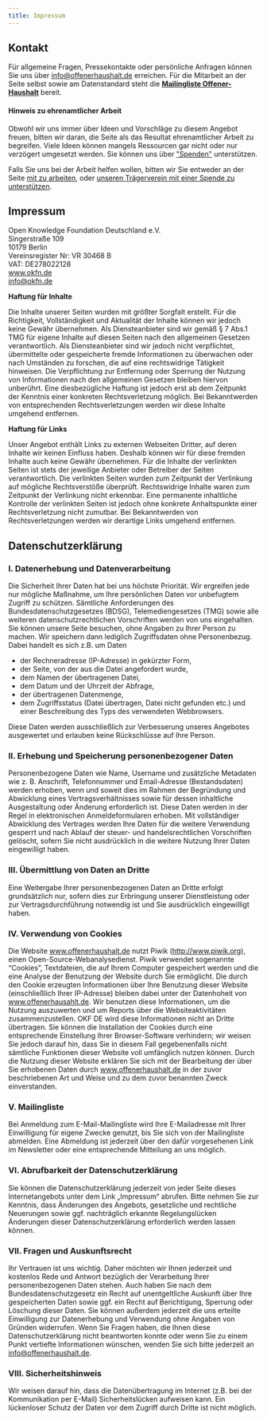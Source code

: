 ```yaml
---
title: Impressum
---
```


## Kontakt

Für allgemeine Fragen, Pressekontakte oder persönliche Anfragen können Sie uns über info@offenerhaushalt.de erreichen. Für die Mitarbeit an der Seite selbst sowie am Datenstandard steht die **[Mailingliste
Offener-Haushalt](http://lists.okfn.org/mailman/listinfo/offener-haushalt)**
bereit. 

#### Hinweis zu ehrenamtlicher Arbeit

Obwohl wir uns immer über Ideen und Vorschläge zu diesem Angebot freuen,
bitten wir daran, die Seite als das Resultat ehrenamtlicher
Arbeit zu begreifen. Viele Ideen können mangels Ressourcen gar nicht
oder nur verzögert umgesetzt werden. Sie können uns über ["Spenden"](https://offenerhaushalt.de/page/spenden.html) unterstützen. 

Falls Sie uns bei der Arbeit helfen wollen, bitten wir Sie entweder an der
Seite [mit zu arbeiten](/page/mitmachen.html), oder [unseren Trägerverein mit einer Spende zu
unterstützen](http://okfn.de/about/spenden/).

## Impressum

Open Knowledge Foundation Deutschland e.V.<br>
Singerstraße 109<br>
10179 Berlin<br>
Vereinsregister Nr: VR 30468 B<br>
VAT: DE278022128<br>
www.okfn.de<br>
info@okfn.de<br>

**Haftung für Inhalte**

Die Inhalte unserer Seiten wurden mit größter Sorgfalt erstellt. Für die Richtigkeit,
Vollständigkeit und Aktualität der Inhalte können wir jedoch keine Gewähr übernehmen.
Als Diensteanbieter sind wir gemäß § 7 Abs.1 TMG für eigene Inhalte auf diesen Seiten
nach den allgemeinen Gesetzen verantwortlich. Als Diensteanbieter sind wir jedoch
nicht verpflichtet, übermittelte oder gespeicherte fremde Informationen zu überwachen
oder nach Umständen zu forschen, die auf eine rechtswidrige Tätigkeit hinweisen. Die
Verpflichtung zur Entfernung oder Sperrung der Nutzung von Informationen nach den
allgemeinen Gesetzen bleiben hiervon unberührt. Eine diesbezügliche Haftung ist jedoch
erst ab dem Zeitpunkt der Kenntnis einer konkreten Rechtsverletzung möglich. Bei
Bekanntwerden von entsprechenden Rechtsverletzungen werden wir diese Inhalte umgehend
entfernen.

**Haftung für Links**

Unser Angebot enthält Links zu externen Webseiten Dritter, auf deren Inhalte wir keinen
Einfluss haben. Deshalb können wir für diese fremden Inhalte auch keine Gewähr
übernehmen. Für die Inhalte der verlinkten Seiten ist stets der jeweilige Anbieter oder
Betreiber der Seiten verantwortlich. Die verlinkten Seiten wurden zum Zeitpunkt der
Verlinkung auf mögliche Rechtsverstöße überprüft. Rechtswidrige Inhalte waren zum
Zeitpunkt der Verlinkung nicht erkennbar. Eine permanente inhaltliche Kontrolle der
verlinkten Seiten ist jedoch ohne konkrete Anhaltspunkte einer Rechtsverletzung nicht
zumutbar. Bei Bekanntwerden von Rechtsverletzungen werden wir derartige Links umgehend
entfernen.

<h2 id="datenschutzerklaerung">Datenschutzerklärung</h2>
	<h3>I. Datenerhebung und Datenverarbeitung</h3>
	<p>Die Sicherheit Ihrer Daten hat bei uns höchste Priorität. Wir ergreifen jede nur mögliche Maßnahme, um Ihre persönlichen Daten vor unbefugtem Zugriff zu schützen. Sämtliche Anforderungen des Bundesdatenschutzgesetzes (BDSG),
		Telemediengesetzes (TMG) sowie alle weiteren datenschutzrechtlichen Vorschriften werden von uns eingehalten. Sie können unsere Seite besuchen, ohne Angaben zu Ihrer Person zu machen. Wir speichern dann lediglich Zugriffsdaten ohne
		Personenbezug. Dabei handelt es sich z.B. um Daten</p>
	<ul>
		<li>der Rechneradresse (IP-Adresse) in gekürzter Form,</li>
		<li>der Seite, von der aus die Datei angefordert wurde,</li>
		<li>dem Namen der übertragenen Datei,</li>
		<li>dem Datum und der Uhrzeit der Abfrage,</li>
		<li>der übertragenen Datenmenge,</li>
		<li>dem Zugriffsstatus (Datei übertragen, Datei nicht gefunden etc.) und
			einer Beschreibung des Typs des verwendeten Webbrowsers.
		</li>
	</ul>
	<p>Diese Daten werden ausschließlich zur Verbesserung unseres Angebotes ausgewertet und erlauben keine Rückschlüsse auf Ihre Person.</p>
	<h3>II. Erhebung und Speicherung personenbezogener Daten</h3>
	<p>Personenbezogene Daten wie Name, Username und zusätzliche Metadaten wie z. B. Anschrift, Telefonnummer und Email-Adresse (Bestandsdaten) werden erhoben, wenn und soweit dies im Rahmen der Begründung und Abwicklung eines
		Vertragsverhältnisses sowie für dessen inhaltliche Ausgestaltung oder Änderung erforderlich ist. Diese Daten werden in der Regel in elektronischen Anmeldeformularen erhoben. Mit vollständiger Abwicklung des Vertrages werden Ihre
		Daten für die weitere Verwendung gesperrt und nach Ablauf der steuer- und handelsrechtlichen Vorschriften gelöscht, sofern Sie nicht ausdrücklich in die weitere Nutzung Ihrer Daten eingewilligt haben.</p>
	<h3>III. Übermittlung von Daten an Dritte</h3>
	<p>Eine Weitergabe Ihrer personenbezogenen Daten an Dritte erfolgt grundsätzlich nur, sofern dies zur Erbringung unserer Dienstleistung oder zur Vertragsdurchführung notwendig ist und Sie ausdrücklich eingewilligt haben.</p>
	<h3>IV. Verwendung von Cookies</h3>
	<p>Die Website <a href="http://www.offenerhaushalt.de">www.offenerhaushalt.de</a> nutzt Piwik (<a href="http://www.piwik.org">http://www.piwik.org</a>), einen Open-Source-Webanalysedienst. Piwik verwendet sogenannte “Cookies”, Textdateien, die auf Ihrem
		Computer gespeichert werden und die eine Analyse der Benutzung der Website durch Sie ermöglicht. Die durch den Cookie erzeugten Informationen über Ihre Benutzung dieser Website (einschließlich Ihrer IP-Adresse) bleiben dabei unter
		der Datenhoheit von <a href="http://www.offenerhaushalt.de">www.offenerhausahlt.de</a>. Wir benutzen diese Informationen, um die Nutzung auszuwerten und um Reports über die Websiteaktivitäten zusammenzustellen. OKF DE wird diese Informationen nicht an
		Dritte übertragen. Sie können die Installation der Cookies durch eine entsprechende Einstellung Ihrer Browser-Software verhindern; wir weisen Sie jedoch darauf hin, dass Sie in diesem Fall gegebenenfalls nicht sämtliche Funktionen
		dieser Website voll umfänglich nutzen können. Durch die Nutzung dieser Website erklären Sie sich mit der Bearbeitung der über Sie erhobenen Daten durch <a href="http://www.offenerhaushalt.de">www.offenerhaushalt.de</a> in der zuvor beschriebenen Art und
		Weise und zu dem zuvor benannten Zweck einverstanden.</p>
	<h3>V. Mailingliste</h3>
	<p>Bei Anmeldung zum E-Mail-Mailingliste wird Ihre E-Mailadresse mit Ihrer Einwilligung für eigene Zwecke genutzt, bis Sie sich von der Mailingliste abmelden. Eine Abmeldung ist jederzeit über den dafür vorgesehenen Link im Newsletter oder eine
		entsprechende Mitteilung an uns möglich.</p>
	<h3>VI. Abrufbarkeit der Datenschutzerklärung</h3>
	<p>Sie können die Datenschutzerklärung jederzeit von jeder Seite dieses Internetangebots unter dem Link „Impressum“ abrufen. Bitte nehmen Sie zur Kenntnis, dass Änderungen des Angebots, gesetzliche und rechtliche Neuerungen sowie ggf.
		nachträglich erkannte Regelungslücken Änderungen dieser Datenschutzerklärung erforderlich werden lassen können.</p>
	<h3>VII. Fragen und Auskunftsrecht</h3>
	<p>Ihr Vertrauen ist uns wichtig. Daher möchten wir Ihnen jederzeit und kostenlos Rede und Antwort bezüglich der Verarbeitung Ihrer personenbezogenen Daten stehen. Auch haben Sie nach dem Bundesdatenschutzgesetz ein Recht auf
		unentgeltliche Auskunft über Ihre gespeicherten Daten sowie ggf. ein Recht auf Berichtigung, Sperrung oder Löschung dieser Daten. Sie können außerdem jederzeit die uns erteilte Einwilligung zur Datenerhebung und Verwendung ohne
		Angaben von Gründen widerrufen. Wenn Sie Fragen haben, die Ihnen diese Datenschutzerklärung nicht beantworten konnte oder wenn Sie zu einem Punkt vertiefte Informationen wünschen, wenden Sie sich bitte jederzeit an <a
				href="mailto:info@offenerhaushalt.de">info@offenerhaushalt.de</a>.</p>
	<h3>VIII. Sicherheitshinweis</h3>
	<p>Wir weisen darauf hin, dass die Datenübertragung im Internet (z.B. bei der Kommunikation per E-Mail) Sicherheitslücken aufweisen kann. Ein lückenloser Schutz der Daten vor dem Zugriff durch Dritte ist nicht möglich.</p>
